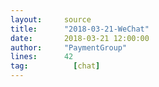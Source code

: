 ```yaml
---
layout:     source 
title:      "2018-03-21-WeChat"
date:       2018-03-21 12:00:00
author:     "PaymentGroup"
lines:      42 
tag:		  [chat]
---
```


